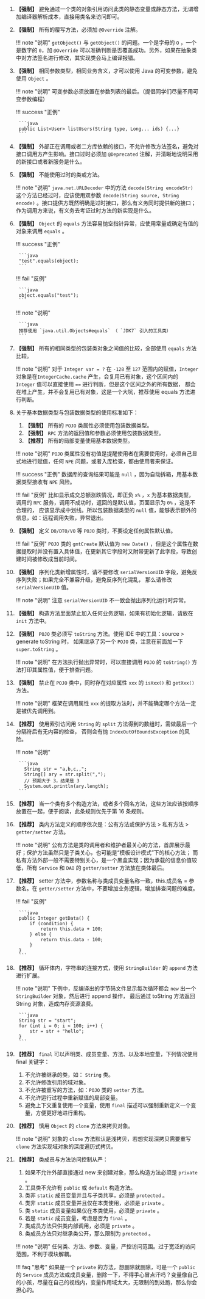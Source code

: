 1. **【强制】**  避免通过一个类的对象引用访问此类的静态变量或静态方法，无谓增加编译器解析成本，直接用类名来访问即可。

1. **【强制】**  所有的覆写方法，必须加 `@Override` 注解。

    !!! note "说明"
        `getObject()` 与 `get0bject()` 的问题。一个是字母的 `O` ，一个是数字的 `0`，加 `@Override` 可以准确判断是否覆盖成功。另外，如果在抽象类中对方法签名进行修改，其实现类会马上编译报错。

1. **【强制】**  相同参数类型，相同业务含义，才可以使用 Java 的可变参数，避免使用 `Object` 。

    !!! note "说明"
        可变参数必须放置在参数列表的最后。（提倡同学们尽量不用可变参数编程）

    !!! success "正例"

        ```java
        public List<User> listUsers(String type, Long... ids) {...}
        ```

1. **【强制】**  外部正在调用或者二方库依赖的接口，不允许修改方法签名，避免对接口调用方产生影响。接口过时必须加 `@Deprecated` 注解，并清晰地说明采用的新接口或者新服务是什么。

1. **【强制】**  不能使用过时的类或方法。

    !!! note "说明"
        `java.net.URLDecoder` 中的方法 `decode(String encodeStr)` 这个方法已经过时，应该使用双参数
         `decode(String source, String encode)` 。接口提供方既然明确是过时接口，那么有义务同时提供新的接口；作为调用方来说，有义务去考证过时方法的新实现是什么。

1. **【强制】**  `Object` 的 `equals` 方法容易抛空指针异常，应使用常量或确定有值的对象来调用 `equals` 。

    !!! success "正例"

        ```java
        "test".equals(object);
        ```

    !!! fail "反例"

        ```java
        object.equals("test");
        ```

    !!! note "说明"

        ```java
        推荐使用 `java.util.Objects#equals` （ `JDK7` 引入的工具类）
        ```

1. **【强制】**  所有的相同类型的包装类对象之间值的比较，全部使用 `equals` 方法比较。

    !!! note "说明"
        对于 `Integer var = ?` 在 `-128` 至 `127` 范围内的赋值，`Integer`
        对象是在`IntegerCache.cache` 产生，会复用已有对象，这个区间内的 `Integer` 值可以直接使用 `==` 进行判断，但是这个区间之外的所有数据，
        都会在堆上产生，并不会复用已有对象，这是一个大坑，推荐使用 equals 方法进行判断。

1. 关于基本数据类型与包装数据类型的使用标准如下：

    1. **【强制】**  所有的 `POJO` 类属性必须使用包装数据类型。
    1. **【强制】**  `RPC` 方法的返回值和参数必须使用包装数据类型。
    1. **【推荐】** 所有的局部变量使用基本数据类型。

    !!! note "说明"
        `POJO` 类属性没有初值是提醒使用者在需要使用时，必须自己显式地进行赋值，任何 `NPE` 问题，或者入库检查，都由使用者来保证。

    !!! success "正例"
        数据库的查询结果可能是 `null` ，因为自动拆箱，用基本数据类型接收有 `NPE` 风险。

    !!! fail "反例"
        比如显示成交总额涨跌情况，即正负 `x%` ，`x` 为基本数据类型，调用的 `RPC` 服务，调用不成功时，返回的是默认值，页面显示为 `0%` ，这是不合理的，
        应该显示成中划线。所以包装数据类型的 `null` 值，能够表示额外的信息，如：远程调用失败，异常退出。

1. **【强制】**  定义 `DO/DTO/VO` 等 `POJO` 类时，不要设定任何属性默认值。

    !!! fail "反例"
        `POJO` 类的 `gmtCreate` 默认值为 `new Date()` ，但是这个属性在数据提取时并没有置入具体值，在更新其它字段时又附带更新了此字段，导致创建时间被修改成当前时间。

1. **【强制】**  序列化类新增属性时，请不要修改 `serialVersionUID` 字段，避免反序列失败；如果完全不兼容升级，避免反序列化混乱，
那么请修改 `serialVersionUID` 值。

    !!! note "说明"
        注意 `serialVersionUID` 不一致会抛出序列化运行时异常。

1. **【强制】**  构造方法里面禁止加入任何业务逻辑，如果有初始化逻辑，请放在 `init` 方法中。

1. **【强制】**  `POJO` 类必须写 `toString` 方法。使用 IDE 中的工具：source > generate toString 时，
如果继承了另一个 `POJO` 类，注意在前面加一下 `super.toString` 。

    !!! note "说明"
        在方法执行抛出异常时，可以直接调用 `POJO` 的 `toString()` 方法打印其属性值，便于排查问题。

1. **【强制】**  禁止在 `POJO` 类中，同时存在对应属性 `xxx` 的 `isXxx()` 和 `getXxx()` 方法。

    !!! note "说明"
        框架在调用属性 `xxx` 的提取方法时，并不能确定哪个方法一定是被优先调用到。

1. **【推荐】** 使用索引访问用 `String` 的 `split` 方法得到的数组时，需做最后一个分隔符后有无内容的检查，
否则会有抛 `IndexOutOfBoundsException` 的风险。

    !!! note "说明"

        ```java
          String str = "a,b,c,,";
          String[] ary = str.split(",");
          // 预期大于 3，结果是 3
          System.out.println(ary.length);
        ```

1. **【推荐】** 当一个类有多个构造方法，或者多个同名方法，这些方法应该按顺序放置在一起，便于阅读，此条规则优先于第 16 条规则。

1. **【推荐】**  类内方法定义的顺序依次是：公有方法或保护方法 > 私有方法 > `getter/setter` 方法。

    !!! note "说明"
        公有方法是类的调用者和维护者最关心的方法，首屏展示最好；保护方法虽然只是子类关心，也可能是“模板设计模式”下的核心方法；
        而私有方法外部一般不需要特别关心，是一个黑盒实现；因为承载的信息价值较低，所有 `Service` 和 `DAO` 的 `getter/setter` 
        方法放在类体最后。

1. **【推荐】** setter 方法中，参数名称与类成员变量名称一致，this.成员名 = 参数名。在 `getter/setter` 方法中，不要增加业务逻辑，增加排查问题的难度。

    !!! fail "反例"

        ```java
        public Integer getData() {
            if (condition) {
                return this.data + 100;
            } else {
                return this.data - 100;
            }
        }
        ```

1. **【推荐】** 循环体内，字符串的连接方式，使用 `StringBuilder` 的 `append` 方法进行扩展。

    !!! note "说明"
        下例中，反编译出的字节码文件显示每次循环都会 `new` 出一个 `StringBuilder` 对象，然后进行 append 操作，
        最后通过 toString 方法返回 String 对象，造成内存资源浪费。

        ```java
        String str = "start";
        for (int i = 0; i < 100; i++) {
            str = str + "hello";
        }
        ```

1. **【推荐】** `final` 可以声明类、成员变量、方法、以及本地变量，下列情况使用 final 关键字：

    1. 不允许被继承的类，如： `String` 类。
    2. 不允许修改引用的域对象。
    3. 不允许被重写的方法，如：`POJO` 类的 `setter` 方法。
    4. 不允许运行过程中重新赋值的局部变量。
    5. 避免上下文重复使用一个变量，使用 `final` 描述可以强制重新定义一个变量，方便更好地进行重构。

1. **【推荐】** 慎用 `Object` 的 `clone` 方法来拷贝对象。

    !!! note "说明"
        对象的 `clone` 方法默认是浅拷贝，若想实现深拷贝需要重写 `clone` 方法实现域对象的深度遍历式拷贝。

1. **【推荐】** 类成员与方法访问控制从严：
    1. 如果不允许外部直接通过 new 来创建对象，那么构造方法必须是 `private` 。
    2. 工具类不允许有 `public` 或 `default` 构造方法。
    3. 类非 `static` 成员变量并且与子类共享，必须是 `protected` 。
    4. 类非 `static` 成员变量并且仅在本类使用，必须是 `private` 。
    5. 类 `static` 成员变量如果仅在本类使用，必须是 `private` 。
    6. 若是 `static` 成员变量，考虑是否为 `final` 。
    7. 类成员方法只供类内部调用，必须是 `private` 。
    8. 类成员方法只对继承类公开，那么限制为 `protected` 。

    !!! note "说明"
        任何类、方法、参数、变量，严控访问范围。过于宽泛的访问范围，不利于模块解耦。

    !!! faq "思考"
        如果是一个 `private` 的方法，想删除就删除，可是一个 `public` 的 `Service` 成员方法或成员变量，删除一下，不得手心冒点汗吗？变量像自己的小孩，尽量在自己的视线内，变量作用域太大，无限制的到处跑，那么你会担心的。

